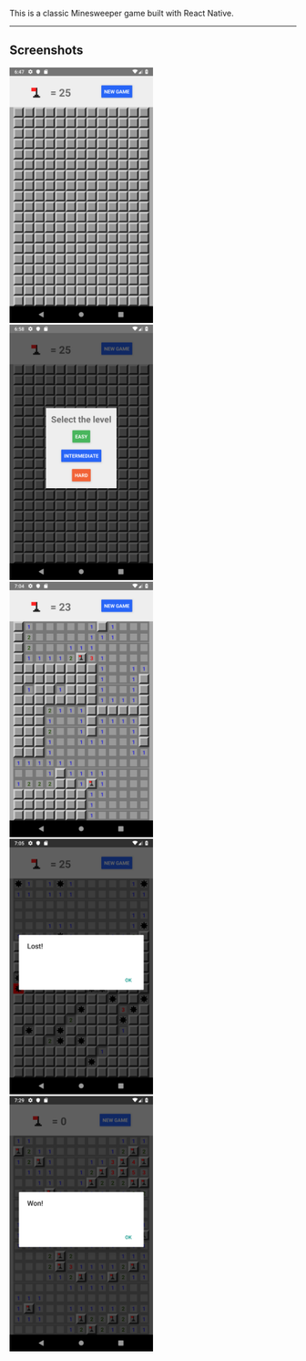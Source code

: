 This is a classic Minesweeper game built with React Native.
___

## Screenshots
<img src="./screenshots/01.png" height="50%" width="50%" >
<img src="./screenshots/02.png" height="50%" width="50%" >
<img src="./screenshots/03.png" height="50%" width="50%" >
<img src="./screenshots/04.png" height="50%" width="50%" >
<img src="./screenshots/05.png" height="50%" width="50%" >
